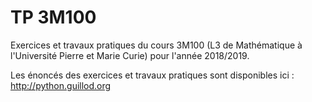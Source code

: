 # TP 3M100
Exercices et travaux pratiques du cours 3M100 (L3 de Mathématique à l'Université Pierre et Marie Curie) pour l'année 2018/2019.

Les énoncés des exercices et travaux pratiques sont disponibles ici : http://python.guillod.org
